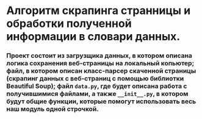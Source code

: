 # Алгоритм скрапинга странницы и обработки полученной информации в словари данных.
### Проект состоит из загрузщика данных, в котором описана логика сохранения веб-страницы на локальный копьютер; файл, в котором описан класс-парсер скаченной  страницы (скрапинг данных с веб-страниц с помощью библиотки Beautiful Soup); файл `data.py`, где будет описана работа с получившимися файлами, а также `__init__.py`, в котором будут общие функции, которые помогут использовать весь наш модуль одной строчкой.
